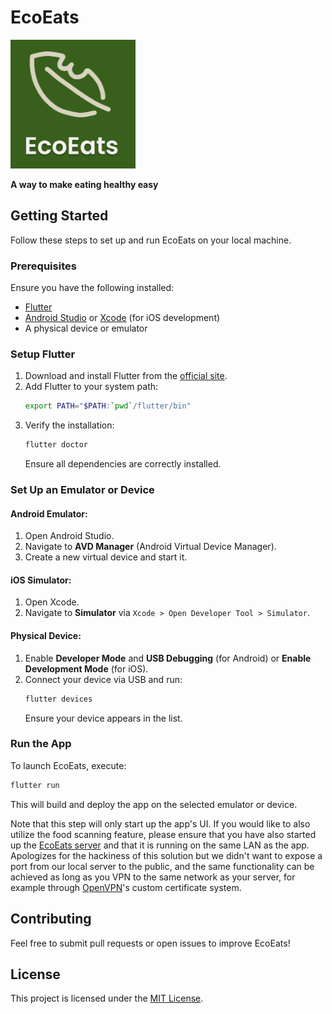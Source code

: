 # EcoEats

<img src="ecoeats-logo.png" alt="EcoEats Logo" width="200">

**A way to make eating healthy easy**

## Getting Started

Follow these steps to set up and run EcoEats on your local machine.

### Prerequisites
Ensure you have the following installed:
- [Flutter](https://flutter.dev/docs/get-started/install)
- [Android Studio](https://developer.android.com/studio) or [Xcode](https://developer.apple.com/xcode/) (for iOS development)
- A physical device or emulator

### Setup Flutter
1. Download and install Flutter from the [official site](https://flutter.dev/docs/get-started/install).
2. Add Flutter to your system path:
   ```sh
   export PATH="$PATH:`pwd`/flutter/bin"
   ```
3. Verify the installation:
   ```sh
   flutter doctor
   ```
   Ensure all dependencies are correctly installed.

### Set Up an Emulator or Device
#### Android Emulator:
1. Open Android Studio.
2. Navigate to **AVD Manager** (Android Virtual Device Manager).
3. Create a new virtual device and start it.

#### iOS Simulator:
1. Open Xcode.
2. Navigate to **Simulator** via `Xcode > Open Developer Tool > Simulator`.

#### Physical Device:
1. Enable **Developer Mode** and **USB Debugging** (for Android) or **Enable Development Mode** (for iOS).
2. Connect your device via USB and run:
   ```sh
   flutter devices
   ```
   Ensure your device appears in the list.

### Run the App
To launch EcoEats, execute:
```sh
flutter run
```
This will build and deploy the app on the selected emulator or device.

Note that this step will only start up the app's UI. If you would like to also utilize the food scanning feature, please ensure that you have also started up the [EcoEats server](https://github.com/plasmapotatos/EcoEats-Server) and that it is running on the same LAN as the app. Apologizes for the hackiness of this solution but we didn't want to expose a port from our local server to the public, and the same functionality can be achieved as long as you VPN to the same network as your server, for example through [OpenVPN](https://openvpn.net/)'s custom certificate system.

## Contributing
Feel free to submit pull requests or open issues to improve EcoEats!

## License
This project is licensed under the [MIT License](LICENSE).